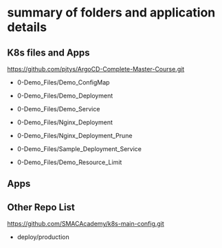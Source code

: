 # summary of folders and application details


## K8s files and Apps 

https://github.com/pjtys/ArgoCD-Complete-Master-Course.git

- 0-Demo_Files/Demo_ConfigMap
- 0-Demo_Files/Demo_Deployment
- 0-Demo_Files/Demo_Service



- 0-Demo_Files/Nginx_Deployment
- 0-Demo_Files/Nginx_Deployment_Prune
- 0-Demo_Files/Sample_Deployment_Service


- 0-Demo_Files/Demo_Resource_Limit

## Apps


## Other Repo List

https://github.com/SMACAcademy/k8s-main-config.git

- deploy/production